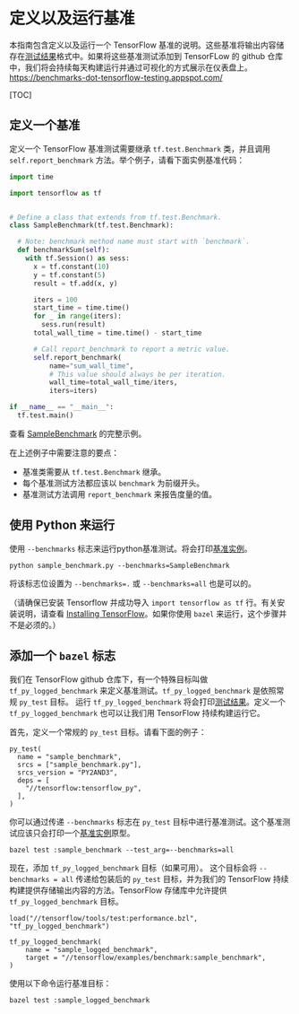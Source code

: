 # 定义以及运行基准

本指南包含定义以及运行一个 TensorFlow 基准的说明。这些基准将输出内容储存在[测试结果](https://github.com/tensorflow/tensorflow/blob/master/tensorflow/core/util/test_log.proto)格式中。如果将这些基准测试添加到 TensorFLow 的 github 仓库中，我们将会持续每天构建运行并通过可视化的方式展示在仪表盘上。https://benchmarks-dot-tensorflow-testing.appspot.com/

[TOC]


## 定义一个基准

定义一个 TensorFlow 基准测试需要继承 `tf.test.Benchmark` 类，并且调用 `self.report_benchmark` 方法。举个例子，请看下面实例基准代码：

```python
import time

import tensorflow as tf


# Define a class that extends from tf.test.Benchmark.
class SampleBenchmark(tf.test.Benchmark):

  # Note: benchmark method name must start with `benchmark`.
  def benchmarkSum(self):
    with tf.Session() as sess:
      x = tf.constant(10)
      y = tf.constant(5)
      result = tf.add(x, y)

      iters = 100
      start_time = time.time()
      for _ in range(iters):
        sess.run(result)
      total_wall_time = time.time() - start_time

      # Call report_benchmark to report a metric value.
      self.report_benchmark(
          name="sum_wall_time",
          # This value should always be per iteration.
          wall_time=total_wall_time/iters,
          iters=iters)

if __name__ == "__main__":
  tf.test.main()
```
查看 [SampleBenchmark](https://github.com/tensorflow/tensorflow/tree/master/tensorflow/examples/benchmark/) 的完整示例。


在上述例子中需要注意的要点：

* 基准类需要从 `tf.test.Benchmark` 继承。
* 每个基准测试方法都应该以 `benchmark` 为前缀开头。
* 基准测试方法调用 `report_benchmark` 来报告度量的值。


## 使用 Python 来运行

使用 `--benchmarks` 标志来运行python基准测试。将会打印[基准实例](https://github.com/tensorflow/tensorflow/tree/master/tensorflow/core/util/test_log.proto)。

```
python sample_benchmark.py --benchmarks=SampleBenchmark
```

将该标志位设置为 `--benchmarks=.` 或 `--benchmarks=all` 也是可以的。

（请确保已安装 Tensorflow 并成功导入 `import tensorflow as tf` 行。有关安装说明，请查看 [Installing TensorFlow](https://www.tensorflow.org/install/)。如果你使用 `bazel` 来运行，这个步骤并不是必须的。）


## 添加一个 `bazel` 标志

我们在 TensorFlow github 仓库下，有一个特殊目标叫做 `tf_py_logged_benchmark` 来定义基准测试。`tf_py_logged_benchmark` 是依照常规 `py_test` 目标。 运行 `tf_py_logged_benchmark` 将会打印[测试结果](https://github.com/tensorflow/tensorflow/blob/master/tensorflow/core/util/test_log.proto)。定义一个 `tf_py_logged_benchmark` 也可以让我们用 TensorFlow 持续构建运行它。

首先，定义一个常规的 `py_test` 目标。请看下面的例子：

```build
py_test(
  name = "sample_benchmark",
  srcs = ["sample_benchmark.py"],
  srcs_version = "PY2AND3",
  deps = [
    "//tensorflow:tensorflow_py",
  ],
)
```

你可以通过传递 `--benchmarks` 标志在 `py_test` 目标中进行基准测试。这个基准测试应该只会打印一个[基准实例](https://github.com/tensorflow/tensorflow/tree/master/tensorflow/core/util/test_log.proto)原型。

```shell
bazel test :sample_benchmark --test_arg=--benchmarks=all
```


现在，添加 `tf_py_logged_benchmark` 目标（如果可用）。 这个目标会将 `--benchmarks = all` 传递给包装后的 `py_test` 目标，并为我们的 TensorFlow 持续构建提供存储输出内容的方法。TensorFlow 存储库中允许提供 `tf_py_logged_benchmark` 目标。 

```build
load("//tensorflow/tools/test:performance.bzl", "tf_py_logged_benchmark")

tf_py_logged_benchmark(
    name = "sample_logged_benchmark",
    target = "//tensorflow/examples/benchmark:sample_benchmark",
)
```

使用以下命令运行基准目标：

```shell
bazel test :sample_logged_benchmark
```
